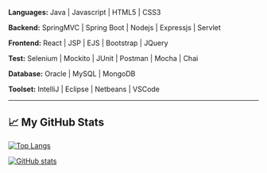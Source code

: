 
**Languages:** Java | Javascript | HTML5 | CSS3
<br>

**Backend:** SpringMVC | Spring Boot | Nodejs | Expressjs | Servlet
<br>

**Frontend:** React | JSP | EJS | Bootstrap | JQuery
<br>

**Test:** Selenium | Mockito | JUnit | Postman | Mocha | Chai
<br>

**Database:** Oracle | MySQL | MongoDB
<br>

**Toolset:** IntelliJ | Eclipse | Netbeans | VSCode

---

## &#x1f4c8; My GitHub Stats

[![Top Langs](https://github-readme-stats.vercel.app/api/top-langs/?username=roger-mengqiu-chen&hide=html,css&theme=radical)](https://github.com/anuraghazra/github-readme-stats)

[![GitHub stats](https://github-readme-stats.vercel.app/api?username=roger-mengqiu-chen&theme=radical)](https://github.com/anuraghazra/github-readme-stats)
